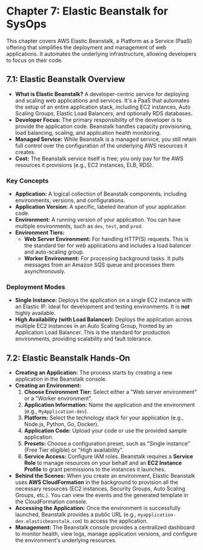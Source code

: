 
# Chapter 7: Elastic Beanstalk for SysOps

This chapter covers AWS Elastic Beanstalk, a Platform as a Service (PaaS) offering that simplifies the deployment and management of web applications. It automates the underlying infrastructure, allowing developers to focus on their code.

## 7.1: Elastic Beanstalk Overview
- **What is Elastic Beanstalk?** A developer-centric service for deploying and scaling web applications and services. It's a PaaS that automates the setup of an entire application stack, including EC2 instances, Auto Scaling Groups, Elastic Load Balancers, and optionally RDS databases.
- **Developer Focus:** The primary responsibility of the developer is to provide the application code. Beanstalk handles capacity provisioning, load balancing, scaling, and application health monitoring.
- **Managed Service:** While Beanstalk is a managed service, you still retain full control over the configuration of the underlying AWS resources it creates.
- **Cost:** The Beanstalk service itself is free; you only pay for the AWS resources it provisions (e.g., EC2 instances, ELB, RDS).

### Key Concepts
- **Application:** A logical collection of Beanstalk components, including environments, versions, and configurations.
- **Application Version:** A specific, labeled iteration of your application code.
- **Environment:** A running version of your application. You can have multiple environments, such as `dev`, `test`, and `prod`.
- **Environment Tiers:**
  - **Web Server Environment:** For handling HTTP(S) requests. This is the standard tier for web applications and includes a load balancer and auto-scaling group.
  - **Worker Environment:** For processing background tasks. It pulls messages from an Amazon SQS queue and processes them asynchronously.

### Deployment Modes
- **Single Instance:** Deploys the application on a single EC2 instance with an Elastic IP. Ideal for development and testing environments. It is **not** highly available.
- **High Availability (with Load Balancer):** Deploys the application across multiple EC2 instances in an Auto Scaling Group, fronted by an Application Load Balancer. This is the standard for production environments, providing scalability and fault tolerance.

## 7.2: Elastic Beanstalk Hands-On
- **Creating an Application:** The process starts by creating a new application in the Beanstalk console.
- **Creating an Environment:**
  1.  **Choose Environment Tier:** Select either a "Web server environment" or a "Worker environment".
  2.  **Application Information:** Name the application and the environment (e.g., `MyApplication-dev`).
  3.  **Platform:** Select the technology stack for your application (e.g., Node.js, Python, Go, Docker).
  4.  **Application Code:** Upload your code or use the provided sample application.
  5.  **Presets:** Choose a configuration preset, such as "Single instance" (Free Tier eligible) or "High availability".
  6.  **Service Access:** Configure IAM roles. Beanstalk requires a **Service Role** to manage resources on your behalf and an **EC2 Instance Profile** to grant permissions to the instances it launches.
- **Behind the Scenes:** When you create an environment, Elastic Beanstalk uses **AWS CloudFormation** in the background to provision all the necessary resources (EC2 instances, Security Groups, Auto Scaling Groups, etc.). You can view the events and the generated template in the CloudFormation console.
- **Accessing the Application:** Once the environment is successfully launched, Beanstalk provides a public URL (e.g., `myapplication-dev.elasticbeanstalk.com`) to access the application.
- **Management:** The Beanstalk console provides a centralized dashboard to monitor health, view logs, manage application versions, and configure the environment's underlying resources.
